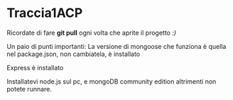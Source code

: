 # Traccia1ACP
Ricordate di fare **git pull** ogni volta che aprite il progetto _:)_

Un paio di punti importanti:
La versione di mongoose che funziona è quella nel package.json, non cambiatela, è installato

Express è installato

Installatevi node.js sul pc, e mongoDB community edition altrimenti non potete runnare.


